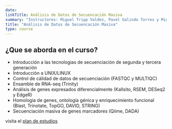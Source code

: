 ```yaml
---
date: 
linkTitle: Análisis de Datos de Secuencación Masiva 
summary: "Instructores: Miguel Tripp Valdez, Pavel Galindo Torres y Miguel Martinez Mercado"
title: "Análisis de Datos de Secuencación Masiva"
type: course
---
```




## ¿Que se aborda en el curso?

  * Introducción a las tecnologias de secuenciación de segunda y tercera generación
  * Introducción a UNIX/LINUX
  * Control de cálidad de datos de secuenciación (FASTQC y MULTIQC)
  * Ensamble de RNA-seq (Trinity)
  * Análisis de genes expresados diferencialmente (Kallsito, RSEM, DESeq2 y EdgeR)
  * Homologia de genes, ontología génica y enriquecimiento funcional (Blast, Trinotate, TopGO, DAVID, STRING)
  * Secuenciación masiva de genes marcadores (Qiime, DADA)
  
  
  visita el [plan de estudios](https://posgrados.cicese.mx/posgrado/plan_de_estudios/maestria)
